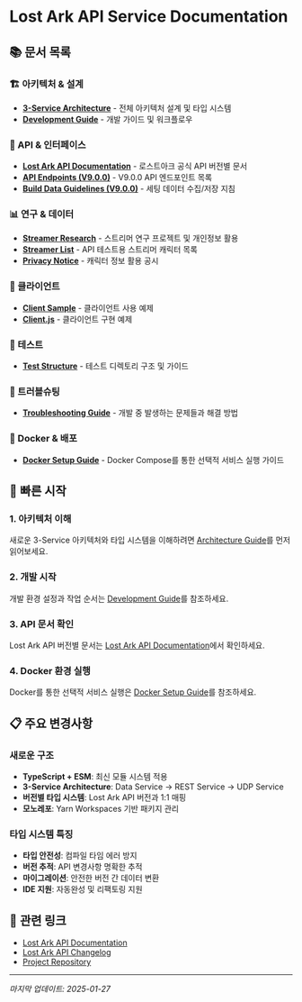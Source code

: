 # Lost Ark API Service Documentation

<!-- @cursor-change: 2025-01-27, v1.0.1, 문서 최신화 규칙 적용 및 링크 정정 -->

## 📚 문서 목록

### 🏗️ 아키텍처 & 설계

- [**3-Service Architecture**](./architecture.md) - 전체 아키텍처 설계 및 타입
  시스템
- [**Development Guide**](./development-guide.md) - 개발 가이드 및 워크플로우

### 🔌 API & 인터페이스

- [**Lost Ark API Documentation**](./lostark-api/README.md) - 로스트아크 공식
  API 버전별 문서
- [**API Endpoints (V9.0.0)**](./lostark-api/V9.0.0/api-endpoints.md) - V9.0.0
  API 엔드포인트 목록
- [**Build Data Guidelines (V9.0.0)**](./lostark-api/V9.0.0/build-data-guidelines.md) -
  세팅 데이터 수집/저장 지침

### 📊 연구 & 데이터

- [**Streamer Research**](./streamer-research/README.md) - 스트리머 연구
  프로젝트 및 개인정보 활용
- [**Streamer List**](./streamer-research/streamer-list.md) - API 테스트용
  스트리머 캐릭터 목록
- [**Privacy Notice**](./streamer-research/privacy-notice.md) - 캐릭터 정보 활용
  공시

### 📖 클라이언트

- [**Client Sample**](./client/client-sample.md) - 클라이언트 사용 예제
- [**Client.js**](./client/client.js) - 클라이언트 구현 예제

### 🧪 테스트

- [**Test Structure**](../tests/README.md) - 테스트 디렉토리 구조 및 가이드

### 🔧 트러블슈팅

- [**Troubleshooting Guide**](./troubleshooting/Index.md) - 개발 중 발생하는
  문제들과 해결 방법

### 🐳 Docker & 배포

- [**Docker Setup Guide**](./docker-setup.md) - Docker Compose를 통한 선택적
  서비스 실행 가이드

## 🚀 빠른 시작

### 1. 아키텍처 이해

새로운 3-Service 아키텍처와 타입 시스템을 이해하려면
[Architecture Guide](./architecture.md)를 먼저 읽어보세요.

### 2. 개발 시작

개발 환경 설정과 작업 순서는 [Development Guide](./development-guide.md)를
참조하세요.

### 3. API 문서 확인

Lost Ark API 버전별 문서는
[Lost Ark API Documentation](./lostark-api/README.md)에서 확인하세요.

### 4. Docker 환경 실행

Docker를 통한 선택적 서비스 실행은 [Docker Setup Guide](./docker-setup.md)를
참조하세요.

## 📋 주요 변경사항

### 새로운 구조

- **TypeScript + ESM**: 최신 모듈 시스템 적용
- **3-Service Architecture**: Data Service → REST Service → UDP Service
- **버전별 타입 시스템**: Lost Ark API 버전과 1:1 매핑
- **모노레포**: Yarn Workspaces 기반 패키지 관리

### 타입 시스템 특징

- **타입 안전성**: 컴파일 타임 에러 방지
- **버전 추적**: API 변경사항 명확한 추적
- **마이그레이션**: 안전한 버전 간 데이터 변환
- **IDE 지원**: 자동완성 및 리팩토링 지원

## 🔗 관련 링크

- [Lost Ark API Documentation](https://developer-lostark.game.onstove.com/)
- [Lost Ark API Changelog](https://developer-lostark.game.onstove.com/changelog)
- [Project Repository](https://github.com/artbiit/lostark-api-service)

---

_마지막 업데이트: 2025-01-27_
